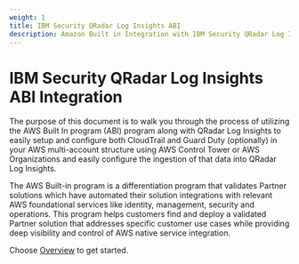 ```yaml
---
weight: 1
title: IBM Security QRadar Log Insights ABI
description: Amazon Built in Integration with IBM Security QRadar Log Insights
---
```


# IBM Security QRadar Log Insights ABI Integration

The purpose of this document is to walk you through the process of utilizing the AWS Built In program (ABI) program along with QRadar Log Insights to easily setup and configure both CloudTrail and Guard Duty (optionally) in your AWS multi-account structure using AWS Control Tower or AWS Organizations and easily configure the ingestion of that data into QRadar Log Insights.

The AWS Built-in program is a differentiation program that validates Partner solutions which have automated their solution integrations with relevant AWS foundational services like identity, management, security and operations.  This program helps customers find and deploy a validated Partner solution that addresses specific customer use cases while providing deep visibility and control of AWS native service integration.

Choose [Overview](/overview/index.html) to get started.
